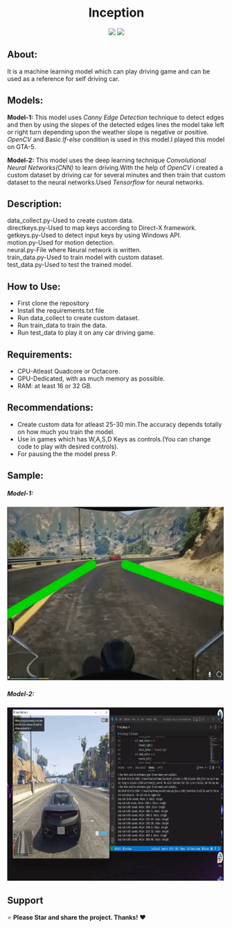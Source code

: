 <div align="center"> 
  <h1>Inception </h1>



   

 
</div>
<div align="center"> 
  <img src="https://img.shields.io/badge/python-3670A0?style=for-the-badge&logo=python&logoColor=ffdd54">
  <img src="https://img.shields.io/badge/TensorFlow-%23FF6F00.svg?style=for-the-badge&logo=TensorFlow&logoColor=white">
  
 
 </div> 

## About:
It is a machine learning model which can play driving game and can be used as a reference for self driving car.



## Models:
**Model-1:** This model uses *Canny Edge Detection* technique to detect edges and then by using the slopes of the detected edges lines the model take left or right turn depending upon the weather slope is negative or positive. *OpenCV* and Basic *If-else* condition is used in this model.I played this model on GTA-5.

**Model-2:** This model uses the deep learning technique *Convolutional Neural Networks(CNN)* to learn driving.With the help of *OpenCV*  i created a custom dataset by driving car for several minutes and then train that custom dataset to the neural networks.Used *Tensorflow* for neural networks.

## Description:
data_collect.py-Used to create custom data.<br>
directkeys.py-Used to map keys according to Direct-X framework.<br>
getkeys.py-Used to detect input keys by using Windows API.<br>
motion.py-Used for motion detection.<br>
neural.py-File where Neural network is written.<br>
train_data.py-Used to train model with custom dataset.<br>
test_data.py-Used to test the trained model.<br>

## How to Use:
* First clone the repository
* Install the requirements.txt file
* Run data_collect to create custom dataset.
* Run train_data to train the data.
* Run test_data to play it on any car driving game.

## Requirements:
* CPU-Atleast Quadcore or Octacore.
* GPU-Dedicated, with as much memory as possible.
* RAM: at least 16 or 32 GB.

## Recommendations:
* Create custom data for atleast 25-30 min.The accuracy depends totally on how much you train the model.
* Use in games which has W,A,S,D Keys as controls.(You can change code to play with desired controls).
* For pausing the the model press P.

## Sample:
<div align="left"> 
<h5>Model-1:</h5>
<img src="https://github.com/Dynamic-Vector/Inception/blob/master/res/v1.gif" width=500 height=400>
</div>
<div align="left">
<h5>Model-2:</h5>
<img src="https://github.com/Dynamic-Vector/Inception/blob/master/res/cnn_V2.gif" width=500 height=400>
</div>














## Support
⭐ **Please Star  and share the project. Thanks!** ❤️ 
